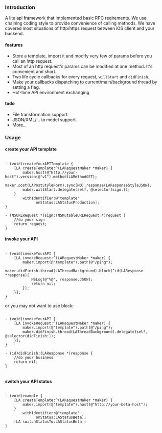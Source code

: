 ### Introduction

A lite api framework that implemented basic RPC reqirements.
We use chaining coding style to provide convenience of calling methods.
We have covered most situations of http/https request between iOS client and your backend.

#### features

* Store a template, import it and modify very few of params before you call an http request.
* Most of an http request's params can be modified at one method. It's convenient and short.
* Two life cycle callbacks for every request, `willStart` and `didFinish`.
* Make your callbacks dispatching to current/main/background thread by setting a flag.
* Hot-time API environment exchanging.

#### todo

* File transformation support.
* JSON/XML/... to model support.
* More...

### Usage

#### create your API template

```

- (void)createYourAPITemplate {
	[LA createTemplate:^(LARequestMaker *maker) {    
		maker.host(@"http://your-host").version(@"v1").method(LAMethodGET);
		maker.post(LAPostStyleForm).sync(NO).response(LAResponseStyleJSON);
		maker.willStart.delegate(self, @selector(sign:));
	}
        withIdentifier:@"template"
              onStatus:LAStatusProduction];
}

- (NSURLRequest *)sign:(NSMutableURLRequest *)request {
	//do your sign
	return request;
}

```

#### invoke your API

```

- (void)invokeYourAPI {
	[LA invokeRequest:^(LARequestMaker *maker) {
		maker.import(@"template").path(@"/ping");
		maker.didFinish.thread(LAThreadBackground).block(^id(LAResponse *response){
			NSLog(@"%@", response.JSON);
			return nil;
		});
	}];
}

```

or you may not want to use block:

```

- (void)invokeYourAPI {
	[LA invokeRequest:^(LARequestMaker *maker) {
		maker.import(@"template").path(@"/ping");
		maker.didFinish.thread(LAThreadBackground).delegate(self, @selector(didFinish:));
	}];
}

- (id)didFinish:(LAResponse *)response {
	//do your business
	return nil;
}


```

#### switch your API status

```

- (void)example {
	[LA createTemplate:^(LARequestMaker *maker) {    
		maker.import(@"template").host(@"http://your-beta-host");
	}
        withIdentifier:@"template"
              onStatus:LAStatusBeta];
	[LA switchStatusTo:LAStatusBeta];
}

```
